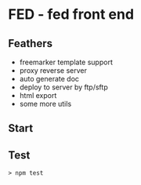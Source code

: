 FED - fed front end
===================

## Feathers

* freemarker template support
* proxy reverse server
* auto generate doc
* deploy to server by ftp/sftp
* html export
* some more utils

## Start



## Test

	> npm test

